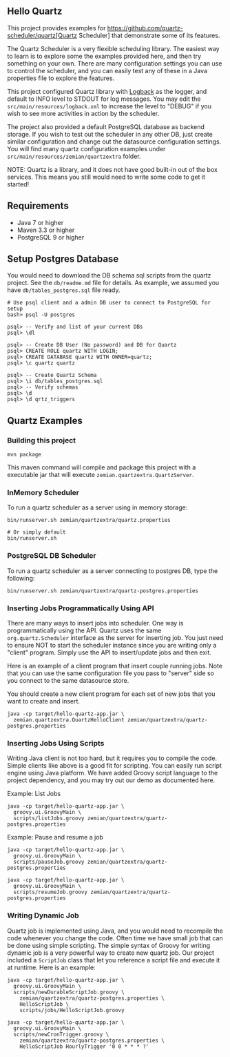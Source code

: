 ## Hello Quartz

This project provides examples for
https://github.com/quartz-scheduler/quartz[Quartz Scheduler] that demonstrate
some of its features.

The Quartz Scheduler is a very flexible scheduling library. The easiest way to
learn is to explore some the examples provided here, and then try something on
your own. There are many configuration settings you can use to control the
scheduler, and you can easily test any of these in a Java properties file to
explore the features.

This project configured Quartz library with [Logback](https://logback.qos.ch) as
the logger, and default to INFO level to STDOUT for log messages. You may edit
the `src/main/resources/logback.xml` to increase the level to "DEBUG" if you
wish to see more activities in action by the scheduler.

The project also provided a default PostgreSQL database as backend storage. If
you wish to test out the scheduler in any other DB, just create similar
configuration and change out the datasource configuration settings. You will
find many quartz configuration examples under
`src/main/resources/zemian/quartzextra` folder.

NOTE: Quartz is a library, and it does not have good built-in out of the
box services. This means you still would need to write some code to get it
started!

## Requirements

- Java 7 or higher
- Maven 3.3 or higher
- PostgreSQL 9 or higher

## Setup Postgres Database

You would need to download the DB schema sql scripts from the quartz project.
See the `db/readme.md` file for details. As example, we assumed you have
`db/tables_postgres.sql` file ready.

```
# Use psql client and a admin DB user to connect to PostgreSQL for setup
bash> psql -U postgres

psql> -- Verify and list of your current DBs
psql> \dl

psql> -- Create DB User (No password) and DB for Quartz
psql> CREATE ROLE quartz WITH LOGIN;
psql> CREATE DATABASE quartz WITH OWNER=quartz;
psql> \c quartz quartz

psql> -- Create Quartz Schema
psql> \i db/tables_postgres.sql
psql> -- Verify schemas
psql> \d
psql> \d qrtz_triggers
```

## Quartz Examples

### Building this project

```
mvn package
```

This maven command will compile and package this project with a executable jar
that will execute `zemian.quartzextra.QuartzServer`.

### InMemory Scheduler

To run a quartz scheduler as a server using in memory storage:
```
bin/runserver.sh zemian/quartzextra/quartz.properties

# Or simply default
bin/runserver.sh
```

### PostgreSQL DB Scheduler

To run a quartz scheduler as a server connecting to postgres DB, type the
following:

```
bin/runserver.sh zemian/quartzextra/quartz-postgres.properties
```

### Inserting Jobs Programmatically Using API

There are many ways to insert jobs into scheduler. One way is programmatically
using the API. Quartz uses the same `org.quartz.Scheduler` interface as the
server for inserting job. You just need to ensure NOT to start the scheduler
instance since you are writing only a "client" program. Simply use the API to
insert/update jobs and then exit.

Here is an example of a client program that insert couple running jobs. Note
that you can use the same configuration file you pass to "server" side so you
connect to the same datasource store.

You should create a new client program for each set of new jobs that you want
to create and insert.

```
java -cp target/hello-quartz-app.jar \
  zemian.quartzextra.QuartzHelloClient zemian/quartzextra/quartz-postgres.properties
```

### Inserting Jobs Using Scripts

Writing Java client is not too hard, but it requires you to compile the code.
Simple clients like above is a good fit for scripting. You can easily run
script engine using Java platform. We have added Groovy script language to the
project dependency, and you may try out our demo as documented here.

Example: List Jobs
```
java -cp target/hello-quartz-app.jar \
  groovy.ui.GroovyMain \
  scripts/listJobs.groovy zemian/quartzextra/quartz-postgres.properties
```

Example: Pause and resume a job
```
java -cp target/hello-quartz-app.jar \
  groovy.ui.GroovyMain \
  scripts/pauseJob.groovy zemian/quartzextra/quartz-postgres.properties
  
java -cp target/hello-quartz-app.jar \
  groovy.ui.GroovyMain \
  scripts/resumeJob.groovy zemian/quartzextra/quartz-postgres.properties
```

### Writing Dynamic Job

Quartz job is implemented using Java, and you would need to recompile the code
whenever you change the code. Often time we have small job that can be done
using simple scripting. The simple syntax of Groovy for writing dynamic job is
a very powerful way to create new quartz job. Our project included a
`ScriptJob` class that let you reference a script file and execute it at
runtime. Here is an example:

```
java -cp target/hello-quartz-app.jar \
  groovy.ui.GroovyMain \
  scripts/newDurableScriptJob.groovy \
    zemian/quartzextra/quartz-postgres.properties \
    HelloScriptJob \
    scripts/jobs/HelloScriptJob.groovy
  
java -cp target/hello-quartz-app.jar \
  groovy.ui.GroovyMain \
  scripts/newCronTrigger.groovy \
    zemian/quartzextra/quartz-postgres.properties \
    HelloScriptJob HourlyTrigger '0 0 * * * ?'
```
